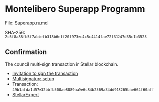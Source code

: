 # Montelibero Superapp Programm

File: [Superapp.ru.md](Superapp.ru.md)

SHA-256: `2c5f8a88fb5f7abbefb318b6eff20f973ec4c5c4414fae72f31247d35c1b3523`

## Confirmation

The council multi-sign transaction in Stellar blockchain.

- [Invitation to sign the transaction](https://t.me/c/2042260878/430)
- [Multisignature setup](https://eurmtl.me/sign_tools/49b1afda1d57e32bbfb500ae8889aa9e6c84b2569a34dd918265bae664f60aff)
- Transaction: `49b1afda1d57e32bbfb500ae8889aa9e6c84b2569a34dd918265bae664f60aff`
- [StellarExpert](https://stellar.expert/explorer/public/tx/49b1afda1d57e32bbfb500ae8889aa9e6c84b2569a34dd918265bae664f60aff)
